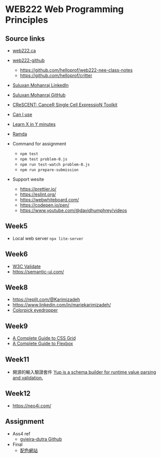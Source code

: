 # WEB222   Web Programming Principles

## Source links

- [web222.ca](https://web222.ca/)
- [web222-github](https://github.com/sictweb/web222)
    - https://github.com/helloprof/web222-nee-class-notes
    - https://github.com/helloprof/critter

- [Suluxan Mohanraj LinkedIn](https://www.linkedin.com/in/suluxan/)
- [Suluxan Mohanraj GitHub](https://github.com/helloprof/web222-nee-class-notes)

- [CReSCENT: CanceR Single Cell ExpressioN Toolkit](https://crescent.cloud/)

- [Can I use](https://caniuse.com/)
- [Learn X in Y minutes](https://learnxinyminutes.com/)
- [Ramda](https://ramdajs.com/)

- Command for assignment
  - `npm test`
  - `npm test problem-0.js`
  - `npm run test-watch problem-0.js`
  - `npm run prepare-submission`

- Support wesite
  - https://prettier.io/
  - https://eslint.org/
  - https://webwhiteboard.com/
  - https://codepen.io/pen/
  - https://www.youtube.com/@davidhumphrey/videos

## Week5

- Local web server `npx lite-server`

## Week6

- [W3C Validate](https://validator.w3.org/)
- https://semantic-ui.com/

## Week8

- https://replit.com/@Karimizadeh
- https://www.linkedin.com/in/mariekarimizadeh/
- [Colorpick eyedropper](https://chrome.google.com/webstore/detail/colorpick-eyedropper/ohcpnigalekghcmgcdcenkpelffpdolg)

## Week9

- [A Complete Guide to CSS Grid](https://css-tricks.com/snippets/css/complete-guide-grid/)
- [A Complete Guide to Flexbox](https://css-tricks.com/snippets/css/a-guide-to-flexbox/)

## Week11

- 開源的輸入驗證套件 [Yup is a schema builder for runtime value parsing and validation.](https://github.com/jquense/yup)

## Week12

- https://neo4j.com/

## Assignment

- Ass4 ref
  - [gvieira-dutra Github](https://github.com/gvieira-dutra/Web222_Music_App/tree/main)
- Final
  - [配色網站](https://palettelist.com/)
